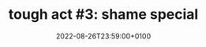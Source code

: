 ---
layout: event
title: "tough act #3: shame special"
lineup: ["DJ Paypal", "Ayy Den", "Poundshop", "The Tough Act Residents Association"]
date:  2022-08-26T23:59:00+0100
location: "the white hotel"
image: ["/img/pride-headliner.webp"]
background: "background-color: var(--background-darkgrey)"
colour: "var(--text-lightgrey)"
---